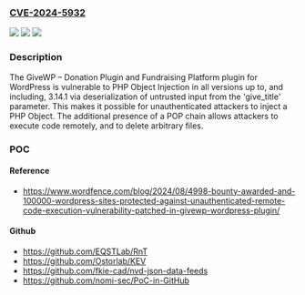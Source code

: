 ### [CVE-2024-5932](https://cve.mitre.org/cgi-bin/cvename.cgi?name=CVE-2024-5932)
![](https://img.shields.io/static/v1?label=Product&message=GiveWP%20%E2%80%93%20Donation%20Plugin%20and%20Fundraising%20Platform&color=blue)
![](https://img.shields.io/static/v1?label=Version&message=*%3C%3D%203.14.1%20&color=brighgreen)
![](https://img.shields.io/static/v1?label=Vulnerability&message=CWE-502%20Deserialization%20of%20Untrusted%20Data&color=brighgreen)

### Description

The GiveWP – Donation Plugin and Fundraising Platform plugin for WordPress is vulnerable to PHP Object Injection in all versions up to, and including, 3.14.1 via deserialization of untrusted input from the 'give_title' parameter. This makes it possible for unauthenticated attackers to inject a PHP Object. The additional presence of a POP chain allows attackers to execute code remotely, and to delete arbitrary files.

### POC

#### Reference
- https://www.wordfence.com/blog/2024/08/4998-bounty-awarded-and-100000-wordpress-sites-protected-against-unauthenticated-remote-code-execution-vulnerability-patched-in-givewp-wordpress-plugin/

#### Github
- https://github.com/EQSTLab/RnT
- https://github.com/Ostorlab/KEV
- https://github.com/fkie-cad/nvd-json-data-feeds
- https://github.com/nomi-sec/PoC-in-GitHub

